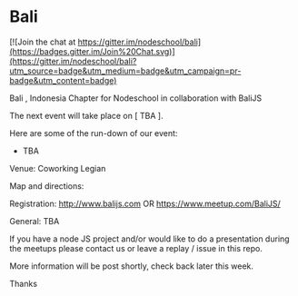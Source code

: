 # Bali

[![Join the chat at https://gitter.im/nodeschool/bali](https://badges.gitter.im/Join%20Chat.svg)](https://gitter.im/nodeschool/bali?utm_source=badge&utm_medium=badge&utm_campaign=pr-badge&utm_content=badge)

Bali , Indonesia Chapter for Nodeschool in collaboration with BaliJS

The next event will take place on [ TBA ].

Here are some of the run-down of our event:
+ TBA

Venue:
Coworking Legian

Map and directions:

Registration:
http://www.balijs.com
OR
https://www.meetup.com/BaliJS/

General:
TBA

If you have a node JS project and/or would like to do a presentation during the meetups please contact us or leave a replay / issue in this repo.

More information will be post shortly, check back later this week.

Thanks
